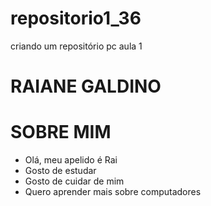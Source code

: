 # repositorio1_36
criando um repositório pc aula 1 

# RAIANE GALDINO

# SOBRE MIM 
- Olá, meu apelido é Rai
- Gosto de estudar
- Gosto de cuidar de mim
- Quero aprender mais sobre computadores
